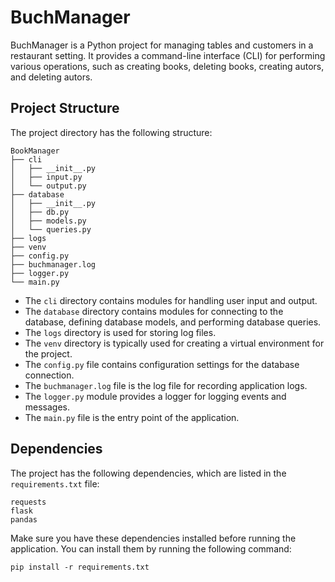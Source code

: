 # BuchManager
BuchManager is a Python project for managing tables and customers in a restaurant setting. It provides a command-line interface (CLI) for performing various operations, such as creating books, deleting books, creating autors, and deleting autors.

## Project Structure

The project directory has the following structure:

```
BookManager
├── cli
│   ├── __init__.py
│   ├── input.py
│   └── output.py
├── database
│   ├── __init__.py
│   ├── db.py
│   ├── models.py
│   └── queries.py
├── logs
├── venv
├── config.py
├── buchmanager.log
├── logger.py
└── main.py
```

- The `cli` directory contains modules for handling user input and output.
- The `database` directory contains modules for connecting to the database, defining database models, and performing database queries.
- The `logs` directory is used for storing log files.
- The `venv` directory is typically used for creating a virtual environment for the project.
- The `config.py` file contains configuration settings for the database connection.
- The `buchmanager.log` file is the log file for recording application logs.
- The `logger.py` module provides a logger for logging events and messages.
- The `main.py` file is the entry point of the application.

## Dependencies

The project has the following dependencies, which are listed in the `requirements.txt` file:

```
requests
flask
pandas
```

Make sure you have these dependencies installed before running the application. You can install them by running the following command:

```
pip install -r requirements.txt
```